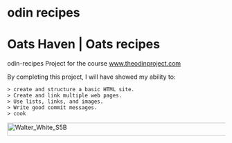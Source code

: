 # odin recipes
# Oats Haven | Oats recipes 

odin-recipes Project for the course www.theodinproject.com 

By completing this project, I will have showed my ability to:

    > create and structure a basic HTML site.
    > Create and link multiple web pages.
    > Use lists, links, and images.
    > Write good commit messages.
    > cook 
<img src="https://github.com/user-attachments/assets/a413ba80-0fd6-4be2-9c9a-36007c27d4c6" alt="Walter_White_S5B" width="3220" height="30">
